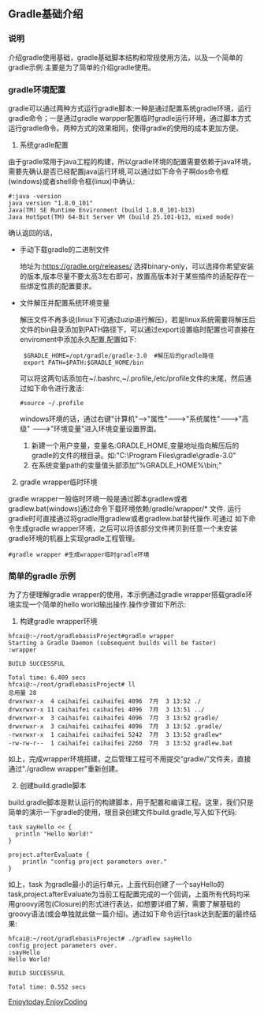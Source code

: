 ## Gradle基础介绍



### 说明
介绍gradle使用基础，gradle基础脚本结构和常规使用方法，以及一个简单的gradle示例.主要是为了简单的介绍gradle使用。


### gradle环境配置
gradle可以通过两种方式运行gradle脚本:一种是通过配置系统gradle环境，运行gradle命令；一是通过gradle warpper配置临时gradle运行环境，通过脚本方式运行gradle命令。两种方式的效果相同，使得gradle的使用的成本更加方便。

1) 系统gradle配置

由于gradle常用于java工程的构建，所以gradle环境的配置需要依赖于java环境，需要先确认是否已经配置java运行环境,可以通过如下命令子啊dos命令框(windows)或者shell命令框(linux)中确认:
```
#:java -version
java version "1.8.0_101"
Java(TM) SE Runtime Environment (build 1.8.0_101-b13)
Java HotSpot(TM) 64-Bit Server VM (build 25.101-b13, mixed mode)
```
确认返回的话，
- 手动下载gradle的二进制文件

  地址为:https://gradle.org/releases/  选择binary-only，可以选择你希望安装的版本,版本尽量不要太高3左右即可，放置高版本对于某些插件的适配存在一些绑定性质的配置要求。

- 文件解压并配置系统环境变量

  解压文件不再多说(linux下可通过uzip进行解压)，若是linux系统需要将解压后文件的bin目录添加到PATH路径下，可以通过export设置临时配置也可直接在enviroment中添加永久配置,配置如下:

  ```
   $GRADLE_HOME=/opt/gradle/gradle-3.0  #解压后的gradle路径
   export PATH=$PATH:$GRADLE_HOME/bin
  ```
  可以将这两句话添加在~/.bashrc,~/.profile,/etc/profile文件的末尾，然后通过如下命令进行激活:
  ```
  #source ~/.profile

  ```

  windows环境的话，通过右键"计算机"——>"属性"———>"系统属性"———>"高级"
  ———>"环境变量"进入环境变量设置界面。
  1. 新建一个用户变量，变量名:GRADLE_HOME,变量地址指向解压后的gradle的文件的根目录。如:"C:\Program Files\gradle\gradle-3.0"
  2. 在系统变量path的变量值头部添加"%GRADLE_HOME%\bin;"

2) gradle wrapper临时环境

gradle wrapper一般临时环境一般是通过脚本gradlew或者gradlew.bat(windows)通过命令下载环境依赖/gradle/wrapper/* 文件.
运行gradle时可直接通过将gradle用gradlew或者gradlew.bat替代操作.可通过
如下命令生成gradle wrapper环境，之后可以将该部分文件拷贝到任意一个未安装gradle环境的机器上实现gradle工程管理。

```
#gradle wrapper #生成wrapper临时gradle环境

```

### 简单的gradle 示例
为了方便理解gradle wrapper的使用，本示例通过gradle wrapper搭载gradle环境实现一个简单的hello world输出操作.操作步骤如下所示:

1) 构建gradle wrapper环境
 ```
 hfcai@:~/root/gradlebasisProject#gradle wrapper
 Starting a Gradle Daemon (subsequent builds will be faster)
:wrapper

BUILD SUCCESSFUL

Total time: 6.409 secs
hfcai@:~/root/gradlebasisProject# ll
总用量 28
drwxrwxr-x  4 caihaifei caihaifei 4096  7月  3 13:52 ./
drwxrwxr-x 11 caihaifei caihaifei 4096  7月  3 13:51 ../
drwxrwxr-x  3 caihaifei caihaifei 4096  7月  3 13:52 gradle/
drwxrwxr-x  3 caihaifei caihaifei 4096  7月  3 13:52 .gradle/
-rwxrwxr-x  1 caihaifei caihaifei 5242  7月  3 13:52 gradlew*
-rw-rw-r--  1 caihaifei caihaifei 2260  7月  3 13:52 gradlew.bat

```
如上，完成wrapper环境搭建，之后管理工程可不用提交“gradle/”文件夹，直接通过"./gradlew wrapper"重新创建。

2) 创建build.gradle脚本

build.gradle脚本是默认运行的构建脚本，用于配置和编译工程。这里，我们只是简单的演示一下gradle的使用，根目录创建文件build.gradle,写入如下代码:

```
task sayHello << {
  println "Hello World!"
}

project.afterEvaluate {
    println "config project parameters over."
}
```
如上，task 为gradle最小的运行单元，上面代码创建了一个sayHello的task,project.afterEvaluate为当前工程配置完成的一个回调，上面所有代码均采用groovy闭包(Closure)的形式进行表达，如想要详细了解，需要了解基础的groovy语法(或会单独就此做一篇介绍)。通过如下命令运行task达到配置的最终结果:
```
hfcai@:~/root/gradlebasisProject# ./gradlew sayHello
config project parameters over.
:sayHello
Hello World!

BUILD SUCCESSFUL

Total time: 0.552 secs
```
[Enjoytoday,EnjoyCoding](http://www.enjoytoday.cn)

